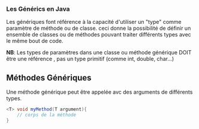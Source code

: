 ### Les Générics en Java

Les génériques font référence à la capacité d'utiliser un "type" comme paramètre de méthode ou de classe. ceci donne la possibilité de définir un ensemble de classes ou de méthodes pouvant traiter différents types avec le même bout de code. 

**NB**: Les types de paramètres dans une classe ou méthode générique DOIT être une référence , pas un type primitif (comme int, double, char...) 

## Méthodes Génériques

Une méthode générique peut être appelée avc des arguments de différents types.

```java
<T> void myMethod(T argument){
    // corps de la méthode
}
```